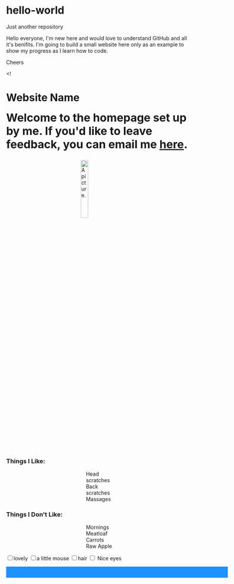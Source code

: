 # hello-world
Just another repository

Hello everyone, 
I'm new here and would love to understand GitHub and all it's benifits. 
I'm going to build a small website here only as an example to show my progress as I learn how to code.

Cheers


<!<!DOCTYPE html>
<html>
<head>
<meta charset="UTF-8">
<meta name="description" content="Website">
<style>

  
#div {
  animation-duration: .5s;
  animation-name: slidein;
  animation-fill-mode: forwards;
  animation-timing-function: ease-in;
  flex-direction: row;
} 
@keyframes slidein {
  from {
    margin-right: 100%;
    width: 20%;
  }
  to {
    margin-right: 40%;
    width: 20%;
    
  }
}





h1 {
      color: blue;
      width: 100%;
      margin-left: auto;
      margin-right: auto;
      font-size: 40px;
      font-family: Arial;
      padding: 10px;
flex-direction: column;
align-items: stretch;
    }
h2 {
  font-size: 30px;
  margin-top: 10px;
flex-direction: column;
}

p {
  font-size: 30px;
}

  .black-border {
    border-color: black;
    border-width: 10px;
    border-radius: 50%;
    border-style: solid;

  }
.center {
  display: block;
  margin-left: auto;
  margin-right: auto;
  width: 20%;


}

.center2 {
  display: block;
  margin-left: auto;
  margin-right: auto;
  width: 70%;
}

.center3 {
  display: block;
  margin-left: auto;
  margin-right: auto;
  width: 30%;
}

.text-center {
  width: 70%;
}
li {
  display: block;
  margin-left: auto;
  margin-right: auto;
  width: 20%;
}

#box-container {
    display: flex;
    height: 100px;
    flex-wrap: wrap;
    flex-direction:row;

  }
  #box-1 {
    background-color: dodgerblue;
    height: 30px;
    width: 600px;
  }

  #box-2 {
  background-color: orangered;

    height: 30px;
    width: 600px;
  }


</style>
</head>
<body>
<h1 id="rect">Website Name</h1>
<h2>Welcome to the homepage set up by me. If you'd like to leave feedback, you can email me <a href="mailto:email@address.com">here</a>.</h2>
<div>

<main>

  <img id="div" class="black-border center" src="#"
alt="A picture.">


<h3 class="center2">Things I Like:</h3>
<ul>
  <li class="center2"> Head scratches</li>
  <li class="center2"> Back scratches</li>
  <li class="center2"> Massages</li>
  </ul>
<h3 class="center2">Things I Don't Like:</h3>
<ul>
  <li class="center2"> Mornings</li>
  <li class="center2"> Meatloaf</li>
  <li class="center2"> Carrots</li>
  <li class="center2"> Raw Apple</li>

</ul>


<form>


  <label for="lovely" class="center2">
  <input id="lovely" type="checkbox" name="lovely">lovely</label>
  <label for="mouse" class="center2">
  <input id="mouse" type="checkbox" name="mouse">a little mouse</label>
  <label for="hair" class="center2">
  <input id="hair" type="checkbox" name="hair">hair</label>
  <label for="eyes" class="center2">
  <input id="eyes" type="checkbox" name="eyes"> Nice eyes</label>
 <br>

</form>


<div id="box-container">
  <div id="box-1"></div>
  <div id="box-2"></div>
</div>


</main>

  </body>

</html>
